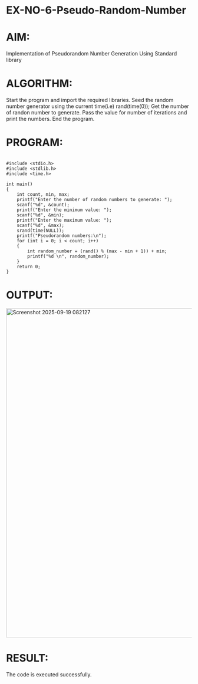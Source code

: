 # EX-NO-6-Pseudo-Random-Number

# AIM: 
Implementation of Pseudorandom Number Generation Using Standard library

# ALGORITHM:
Start the program and import the required libraries.
Seed the random number generator using the current time(i.e) rand(time(0));
Get the number of randon number to generate.
Pass the value for number of iterations and print the numbers.
End the program.

# PROGRAM:
```

#include <stdio.h>
#include <stdlib.h>
#include <time.h>

int main()
{
    int count, min, max;
    printf("Enter the number of random numbers to generate: ");
    scanf("%d", &count);
    printf("Enter the minimum value: ");
    scanf("%d", &min);
    printf("Enter the maximum value: ");
    scanf("%d", &max);
    srand(time(NULL));
    printf("Pseudorandom numbers:\n");
    for (int i = 0; i < count; i++)
    {
        int random_number = (rand() % (max - min + 1)) + min;
        printf("%d \n", random_number);
    }
    return 0;
}

```
# OUTPUT:
<img width="1498" height="893" alt="Screenshot 2025-09-19 082127" src="https://github.com/user-attachments/assets/d948eae5-19dc-45a6-ab97-358188a138b0" />

# RESULT:
The code is executed successfully.

